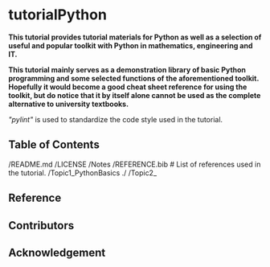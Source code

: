 # tutorialPython

__This tutorial provides tutorial materials for Python as well as a selection of useful and popular toolkit with Python in mathematics, engineering and IT.__

__This tutorial mainly serves as a demonstration library of basic Python programming and some selected functions of the aforementioned toolkit. Hopefully it would become a good cheat sheet reference for using the toolkit, but do notice that it by itself alone cannot be used as the complete alternative to university textbooks.__

_"pylint"_ is used to standardize the code style used in the tutorial.

## Table of Contents
/README.md
/LICENSE
/Notes
  /REFERENCE.bib # List of references used in the tutorial.
/Topic1_PythonBasics
  ./
/Topic2_

## Reference

## Contributors

## Acknowledgement
